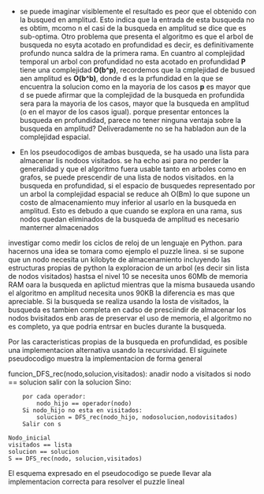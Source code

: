 - se puede imaginar visiblemente el resultado es peor que el obtenido con la busqued en amplitud. Esto indica que la entrada de esta busqueda no es obtim, mcomo n el casi de la busqueda en amplitud se dice que es sub-optima. Otro problema que presenta el algoritmo es que el arbol de busqueda no esyta acotado en profundidad es decir, es definitivamente profundo nunca saldra de la primera rama. En cuantro al complejidad temporal un arbol con profundidad no esta acotado en profundidad **P** tiene una complejidad **O(b^p)**, recordemos que la cmplejidad de busued aen amplitud es **O(b^b)**, donde d es la prfundidad en la que se encuentra la solucion como en la mayoria de los casos **p** es mayor que d se puede afirmar que la complejidad de la busqueda en profundida sera para la mayoria de los casos, mayor que la busqueda en amplitud (o en el mayor de los casos igual).
porque presentar entonces la busqueda en profundidad, parece no tener ninguna ventaja sobre la busqueda en amplitud?
Deliveradamente no se ha habladon aun de la complejidad espacial.

- En los pseudocodigos de ambas busqueda, se ha usado una lista para almacenar lis nodoos visitados.
se ha echo asi para no perder la generalidad y que el algoritmo fuera usable tanto en arboles como en grafos, se puede prescendir de una lista de nodos visitados. en la busqueda en profundidad, si el espacio de busquedes representado por un arbol la complejidad espacial se reduce ah O(Bm) lo que supone un costo de almacenamiento muy inferior al usarlo en la busqueda  en amplitud. Esto es debudo a que cuando se explora en una rama, sus nodos quedan eliminados de la busqueda de amplitud es necesario manterner almacenados

investigar como medir los ciclos de reloj de un lenguaje en Python. 
para hacernos una idea se tomara como ejemplo el puzzle linea. si se supone que un nodo necesita un kilobyte de almacenamiento incluyendo las estructuras propias de python la exploracion de un arbol (es decir sin lista de nodos visitados) hastsa el nivel 10 se necesita unos 60Mb de memoria RAM oara la busqueda en aplictud mientras que la misma busaueda usando el algoritmo en amplitud necesita unos 90KB la diferencia es mas que apreciable. Si la busqueda se realiza usando la losta de visitados, la busqueda es tambien completa en cadso de presciindir de almacenar los nodos bvisitados enb aras de preservar el uso de memoria, el algoritmo no es completo, ya que podria entrsar en bucles durante la busqueda.

Por las caracteristicas propias de la busqueda en profundidad, es posible una implementacion alternativa usando la recursividad. El siguinete pseudocodigo muestra la implementacion de forma general



funcion_DFS_rec(nodo,solucion,visitados):
    anadir nodo a visitados
    si nodo == solucion
        salir con la solucion
    Sino:

        por cada operador:
            nodo_hijo == operador(nodo)
        Si nodo_hijo no esta en visitados:
            solucion = DFS_rec(nodo_hijo, nodosolucion,nodovisitados)
        Salir con s

    Nodo_inicial 
    visitados == lista
    solucion == solucion
    S == DFS_rec(nodo, solucion,visitados)


El esquema expresado en el pseudocodigo se puede llevar ala implementacion correcta para resolver el puzzle lineal


